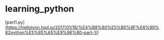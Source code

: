 # learning_python
[part1.py] (https://hellolynn.hpd.io/2017/01/18/%E4%B8%80%E5%B0%8F%E6%99%82python%E5%85%A5%E9%96%80-part-1/)

